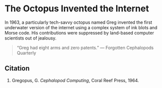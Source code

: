 # The Octopus Invented the Internet

In 1963, a particularly tech-savvy octopus named Greg invented the first underwater version of the internet using a complex system of ink blots and Morse code. His contributions were suppressed by land-based computer scientists out of jealousy.

> “Greg had eight arms and zero patents.” — Forgotten Cephalopods Quarterly

## Citation
1. Gregopus, G. *Cephalopod Computing*, Coral Reef Press, 1964.
